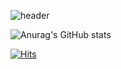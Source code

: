 ![header](https://capsule-render.vercel.app/api?type=waving&color=E3CFC6&&fontColor=E5B299&text=Hello%World!)

![Anurag's GitHub stats](https://github-readme-stats.vercel.app/api?username=seungmin2026210&show_icons=true&theme=transparent&title_color=E5B299&text_color=CEAE88&border_color=334557)


[![Hits](https://hits.seeyoufarm.com/api/count/incr/badge.svg?url=https%3A%2F%2Fgithub.com%2Fseungmin2026210%2F%2Fhit-counter&count_bg=%23E3CFC6&title_bg=%23E5B299&icon=&icon_color=%23E7E7E7&title=hits&edge_flat=false)](https://hits.seeyoufarm.com)


